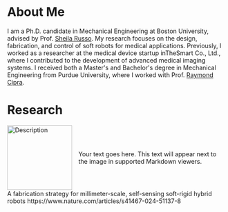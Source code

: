 # About Me
I am a Ph.D. candidate in Mechanical Engineering at Boston University, advised by Prof. [Sheila Russo](https://www.bu.edu/eng/profile/sheila-russo-phd/). My research focuses on the design, fabrication, and control of soft robots for medical applications. Previously, I worked as a researcher at the medical device startup inTheSmart Co., Ltd., where I contributed to the development of advanced medical imaging systems. I received both a Master's and Bachelor's degree in Mechanical Engineering from Purdue University, where I worked with Prof. [Raymond Cipra](https://engineering.purdue.edu/ME/People/ptProfile?resource_id=23824).

# Research
<div style="display: flex; align-items: center;">
  <div style="margin-right: 15px;">
    <img src="/images/nature_comm.jpg" alt="Description" width="150">
  </div>
  <div>
    <p>Your text goes here. This text will appear next to the image in supported Markdown viewers.</p>
  </div>
</div>
A fabrication strategy for millimeter-scale, self-sensing soft-rigid hybrid robots
https://www.nature.com/articles/s41467-024-51137-8
